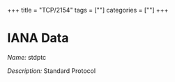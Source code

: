 +++
title = "TCP/2154"
tags = [""]
categories = [""]
+++

# IANA Data

_Name:_ stdptc

_Description:_ Standard Protocol

